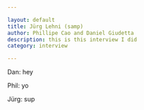 ```yaml
---

layout: default
title: Jürg Lehni (samp)
author: Phillipe Cao and Daniel Giudetta
description: this is this interview I did
category: interview

---
```


Dan: hey

Phil: yo

Jürg: sup

